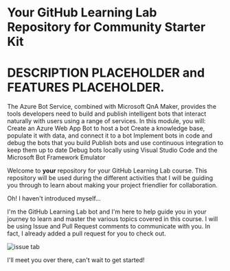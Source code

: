# Your GitHub Learning Lab Repository for Community Starter Kit

 # DESCRIPTION PLACEHOLDER and FEATURES PLACEHOLDER.
 
 The Azure Bot Service, combined with Microsoft QnA Maker, provides the tools developers need to build and publish intelligent bots that interact naturally with users using a range of services.  In this module, you will:  Create an Azure Web App Bot to host a bot Create a knowledge base, populate it with data, and connect it to a bot Implement bots in code and debug the bots that you build Publish bots and use continuous integration to keep them up to date Debug bots locally using Visual Studio Code and the Microsoft Bot Framework Emulator
 
Welcome to **your** repository for your GitHub Learning Lab course. This repository will be used during the different activities that I will be guiding you through to learn about making your project friendlier for collaboration.

Oh! I haven't introduced myself...

I'm the GitHub Learning Lab bot and I'm here to help guide you in your journey to learn and master the various topics covered in this course. I will be using Issue and Pull Request comments to communicate with you. In fact, I already added a pull request for you to check out.

![issue tab](https://lab.github.com/public/images/issue_tab.png)

I'll meet you over there, can't wait to get started!
